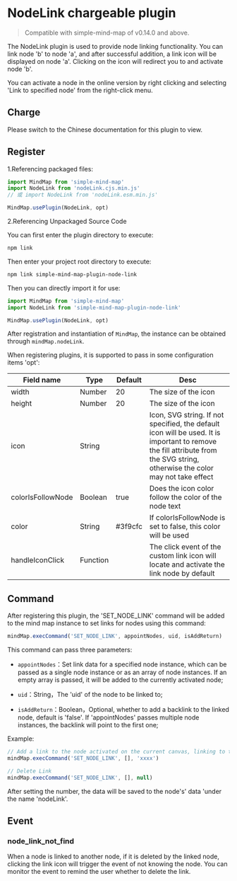 # NodeLink chargeable plugin

> Compatible with simple-mind-map of v0.14.0 and above.

The NodeLink plugin is used to provide node linking functionality. You can link node 'b' to node 'a', and after successful addition, a link icon will be displayed on node 'a'. Clicking on the icon will redirect you to and activate node 'b'.

You can activate a node in the online version by right clicking and selecting 'Link to specified node' from the right-click menu.

## Charge

Please switch to the Chinese documentation for this plugin to view.

## Register

1.Referencing packaged files:

```js
import MindMap from 'simple-mind-map'
import NodeLink from 'nodeLink.cjs.min.js'
// 或 import NodeLink from 'nodeLink.esm.min.js'

MindMap.usePlugin(NodeLink, opt)
```

2.Referencing Unpackaged Source Code

You can first enter the plugin directory to execute:

```bash
npm link
```

Then enter your project root directory to execute:

```bash
npm link simple-mind-map-plugin-node-link
```

Then you can directly import it for use:

```js
import MindMap from 'simple-mind-map'
import NodeLink from 'simple-mind-map-plugin-node-link'

MindMap.usePlugin(NodeLink, opt)
```

After registration and instantiation of `MindMap`, the instance can be obtained through `mindMap.nodeLink`.

When registering plugins, it is supported to pass in some configuration items 'opt':

| Field name | Type  | Default | Desc |
| ------- | ----- | ----- | ---- |
| width | Number | 20 | The size of the icon |
| height | Number | 20 | The size of the icon |
| icon | String |  | Icon, SVG string. If not specified, the default icon will be used. It is important to remove the fill attribute from the SVG string, otherwise the color may not take effect |
| colorIsFollowNode | Boolean | true | Does the icon color follow the color of the node text |
| color | String | #3f9cfc | If colorIsFollowNode is set to false, this color will be used |
| handleIconClick | Function |  | The click event of the custom link icon will locate and activate the link node by default |

## Command

After registering this plugin, the 'SET_NODE_LINK' command will be added to the mind map instance to set links for nodes using this command:

```js
mindMap.execCommand('SET_NODE_LINK', appointNodes, uid, isAddReturn)
```

This command can pass three parameters:

- `appointNodes`：Set link data for a specified node instance, which can be passed as a single node instance or as an array of node instances. If an empty array is passed, it will be added to the currently activated node;

- `uid`：String，The 'uid' of the node to be linked to;

- `isAddReturn`：Boolean，Optional, whether to add a backlink to the linked node, default is 'false'. If 'appointNodes' passes multiple node instances, the backlink will point to the first one;

Example:

```js
// Add a link to the node activated on the current canvas, linking to the node with UID 'xxxx'
mindMap.execCommand('SET_NODE_LINK', [], 'xxxx')

// Delete Link
mindMap.execCommand('SET_NODE_LINK', [], null)
```

After setting the number, the data will be saved to the node's' data 'under the name 'nodeLink'.

## Event

### node_link_not_find

When a node is linked to another node, if it is deleted by the linked node, clicking the link icon will trigger the event of not knowing the node. You can monitor the event to remind the user whether to delete the link.